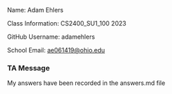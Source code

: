 Name: Adam Ehlers

Class Information: CS2400_SU1_100 2023

GitHub Username: adamehlers

School Email: ae061419@ohio.edu


### TA Message
My answers have been recorded in the answers.md file
